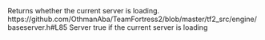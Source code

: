 <function name="IsLoading" parent="IServer" type="classfunc">
	<description>Returns whether the current server is loading.</description>
	<source>https://github.com/OthmanAba/TeamFortress2/blob/master/tf2_src/engine/baseserver.h#L85</source>
	<realm>Server</realm>
	<rets>
		<ret name="loading" type="bool">true if the current server is loading</ret>
	</rets>
</function>